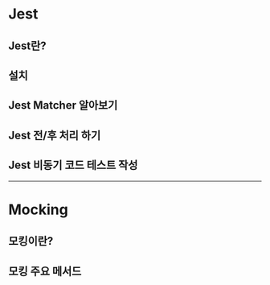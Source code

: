 # Jest

## Jest란?

## 설치

## Jest Matcher 알아보기

## Jest 전/후 처리 하기

## Jest 비동기 코드 테스트 작성

---

# Mocking

## 모킹이란?

## 모킹 주요 메서드
